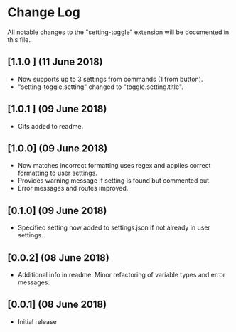 # Change Log
All notable changes to the "setting-toggle" extension will be documented in this file.

## [1.1.0 ] (11 June 2018)
- Now supports up to 3 settings from commands (1 from button).
- "setting-toggle.setting" changed to "toggle.setting.title".

## [1.0.1 ] (09 June 2018)
- Gifs added to readme.

## [1.0.0] (09 June 2018)
- Now matches incorrect formatting uses regex and applies correct formatting to user settings.
- Provides warning message if setting is found but commented out.
- Error messages and routes improved.

## [0.1.0] (09 June 2018)
- Specified setting now added to settings.json if not already in user settings.

## [0.0.2] (08 June 2018)
- Additional info in readme. Minor refactoring of variable types and error messages.

## [0.0.1]  (08 June 2018)
- Initial release
